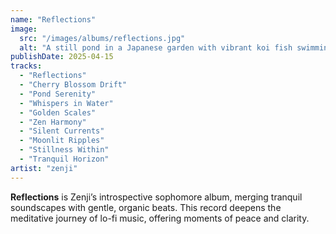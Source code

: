 ```yaml
---
name: "Reflections"
image:
  src: "/images/albums/reflections.jpg"
  alt: "A still pond in a Japanese garden with vibrant koi fish swimming beneath the surface, surrounded by delicate cherry blossoms, creating a peaceful and meditative atmosphere."
publishDate: 2025-04-15
tracks:
  - "Reflections"
  - "Cherry Blossom Drift"
  - "Pond Serenity"
  - "Whispers in Water"
  - "Golden Scales"
  - "Zen Harmony"
  - "Silent Currents"
  - "Moonlit Ripples"
  - "Stillness Within"
  - "Tranquil Horizon"
artist: "zenji"
---
```


**Reflections** is Zenji’s introspective sophomore album, merging tranquil soundscapes with gentle, organic beats. This record deepens the meditative journey of lo-fi music, offering moments of peace and clarity.
